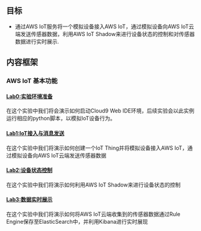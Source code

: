 ## 目标
- 通过AWS IoT服务将一个模拟设备接入AWS IoT，通过模拟设备向AWS IoT云端发送传感器数据，利用AWS IoT Shadow来进行设备状态的控制和对传感器数据进行实时展示.

## 内容框架
### AWS IoT 基本功能

#### [Lab0:实验环境准备](iot-connect/00_cloud9.md)
在这个实验中我们将会演示如何启动Cloud9 Web IDE环境，后续实验会以此实例运行相应的python脚本，以模拟IoT设备行为。

#### [Lab1:IoT接入与消息发送](iot-connect/01_connect_publish.md)
在这个实验中我们将演示如何创建一个IoT Thing并将模拟设备接入AWS IoT，通过模拟设备向AWS IoT云端发送传感器数据

#### [Lab2:设备状态控制](iot-connect/02_control.md)
在这个实验中我们将演示如何利用AWS IoT Shadow来进行设备状态的控制

#### [Lab3:数据实时展示](iot-connect/03_data_visualize.md)
在这个实验中我们将演示如何将AWS IoT云端收集到的传感器数据通过Rule Engine保存至ElasticSearch中，并利用Kibana进行实时展现